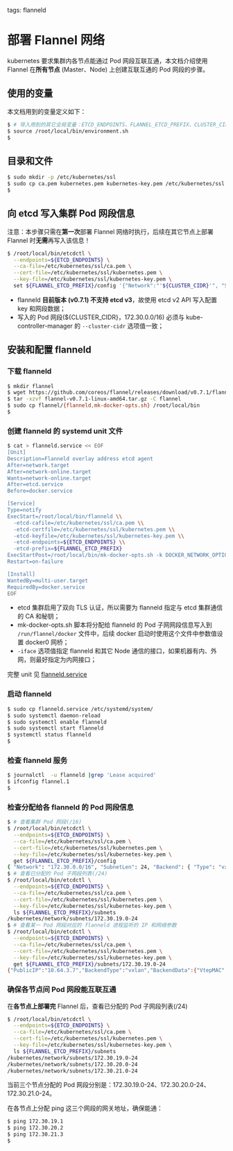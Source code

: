 <!-- toc -->

tags: flanneld

# 部署 Flannel 网络

kubernetes 要求集群内各节点能通过 Pod 网段互联互通，本文档介绍使用 Flannel 在**所有节点** (Master、Node) 上创建互联互通的 Pod 网段的步骤。

## 使用的变量

本文档用到的变量定义如下：

``` bash
$ # 导入用到的其它全局变量：ETCD_ENDPOINTS、FLANNEL_ETCD_PREFIX、CLUSTER_CIDR
$ source /root/local/bin/environment.sh
$
```

## 目录和文件

``` bash
$ sudo mkdir -p /etc/kubernetes/ssl
$ sudo cp ca.pem kubernetes.pem kubernetes-key.pem /etc/kubernetes/ssl
$
```

## 向 etcd 写入集群 Pod 网段信息

注意：本步骤只需在**第一次**部署 Flannel 网络时执行，后续在其它节点上部署 Flannel 时**无需**再写入该信息！

``` bash
$ /root/local/bin/etcdctl \
  --endpoints=${ETCD_ENDPOINTS} \
  --ca-file=/etc/kubernetes/ssl/ca.pem \
  --cert-file=/etc/kubernetes/ssl/kubernetes.pem \
  --key-file=/etc/kubernetes/ssl/kubernetes-key.pem \
  set ${FLANNEL_ETCD_PREFIX}/config '{"Network":"'${CLUSTER_CIDR}'", "SubnetLen": 24, "Backend": {"Type": "vxlan"}}'
```

+ flanneld **目前版本 (v0.7.1) 不支持 etcd v3**，故使用 etcd v2 API 写入配置 key 和网段数据；
+ 写入的 Pod 网段(${CLUSTER_CIDR}，172.30.0.0/16) 必须与 kube-controller-manager 的 `--cluster-cidr` 选项值一致；


## 安装和配置 flanneld

### 下载 flanneld

``` bash
$ mkdir flannel
$ wget https://github.com/coreos/flannel/releases/download/v0.7.1/flannel-v0.7.1-linux-amd64.tar.gz
$ tar -xzvf flannel-v0.7.1-linux-amd64.tar.gz -C flannel
$ sudo cp flannel/{flanneld,mk-docker-opts.sh} /root/local/bin
$
```

### 创建 flanneld 的 systemd unit 文件

``` bash
$ cat > flanneld.service << EOF
[Unit]
Description=Flanneld overlay address etcd agent
After=network.target
After=network-online.target
Wants=network-online.target
After=etcd.service
Before=docker.service

[Service]
Type=notify
ExecStart=/root/local/bin/flanneld \\
  -etcd-cafile=/etc/kubernetes/ssl/ca.pem \\
  -etcd-certfile=/etc/kubernetes/ssl/kubernetes.pem \\
  -etcd-keyfile=/etc/kubernetes/ssl/kubernetes-key.pem \\
  -etcd-endpoints=${ETCD_ENDPOINTS} \\
  -etcd-prefix=${FLANNEL_ETCD_PREFIX}
ExecStartPost=/root/local/bin/mk-docker-opts.sh -k DOCKER_NETWORK_OPTIONS -d /run/flannel/docker
Restart=on-failure

[Install]
WantedBy=multi-user.target
RequiredBy=docker.service
EOF
```

+ etcd 集群启用了双向 TLS 认证，所以需要为 flanneld 指定与 etcd 集群通信的 CA 和秘钥；
+ mk-docker-opts.sh 脚本将分配给 flanneld 的 Pod 子网网段信息写入到 `/run/flannel/docker` 文件中，后续 docker 启动时使用这个文件中参数值设置 docker0 网桥；
+ `-iface` 选项值指定 flanneld 和其它 Node 通信的接口，如果机器有内、外网，则最好指定为内网接口；

完整 unit 见 [flanneld.service](https://github.com/opsnull/follow-me-install-kubernetes-cluster/blob/master/systemd/flanneld.service)

### 启动 flanneld

``` bash
$ sudo cp flanneld.service /etc/systemd/system/
$ sudo systemctl daemon-reload
$ sudo systemctl enable flanneld
$ sudo systemctl start flanneld
$ systemctl status flanneld
$
```

### 检查 flanneld 服务

``` bash
$ journalctl  -u flanneld |grep 'Lease acquired'
$ ifconfig flannel.1
$
```

### 检查分配给各 flanneld 的 Pod 网段信息

``` bash
$ # 查看集群 Pod 网段(/16)
$ /root/local/bin/etcdctl \
  --endpoints=${ETCD_ENDPOINTS} \
  --ca-file=/etc/kubernetes/ssl/ca.pem \
  --cert-file=/etc/kubernetes/ssl/kubernetes.pem \
  --key-file=/etc/kubernetes/ssl/kubernetes-key.pem \
  get ${FLANNEL_ETCD_PREFIX}/config
{ "Network": "172.30.0.0/16", "SubnetLen": 24, "Backend": { "Type": "vxlan" } }
$ # 查看已分配的 Pod 子网段列表(/24)
$ /root/local/bin/etcdctl \
  --endpoints=${ETCD_ENDPOINTS} \
  --ca-file=/etc/kubernetes/ssl/ca.pem \
  --cert-file=/etc/kubernetes/ssl/kubernetes.pem \
  --key-file=/etc/kubernetes/ssl/kubernetes-key.pem \
  ls ${FLANNEL_ETCD_PREFIX}/subnets
/kubernetes/network/subnets/172.30.19.0-24
$ # 查看某一 Pod 网段对应的 flanneld 进程监听的 IP 和网络参数
$ /root/local/bin/etcdctl \
  --endpoints=${ETCD_ENDPOINTS} \
  --ca-file=/etc/kubernetes/ssl/ca.pem \
  --cert-file=/etc/kubernetes/ssl/kubernetes.pem \
  --key-file=/etc/kubernetes/ssl/kubernetes-key.pem \
  get ${FLANNEL_ETCD_PREFIX}/subnets/172.30.19.0-24
{"PublicIP":"10.64.3.7","BackendType":"vxlan","BackendData":{"VtepMAC":"d6:51:2e:80:5c:69"}}
```

### 确保各节点间 Pod 网段能互联互通

在**各节点上部署完** Flannel 后，查看已分配的 Pod 子网段列表(/24)

``` bash
$ /root/local/bin/etcdctl \
  --endpoints=${ETCD_ENDPOINTS} \
  --ca-file=/etc/kubernetes/ssl/ca.pem \
  --cert-file=/etc/kubernetes/ssl/kubernetes.pem \
  --key-file=/etc/kubernetes/ssl/kubernetes-key.pem \
  ls ${FLANNEL_ETCD_PREFIX}/subnets
/kubernetes/network/subnets/172.30.19.0-24
/kubernetes/network/subnets/172.30.20.0-24
/kubernetes/network/subnets/172.30.21.0-24
```

当前三个节点分配的 Pod 网段分别是：172.30.19.0-24、172.30.20.0-24、172.30.21.0-24。

在各节点上分配 ping 这三个网段的网关地址，确保能通：

``` bash
$ ping 172.30.19.1
$ ping 172.30.20.2
$ ping 172.30.21.3
$
```